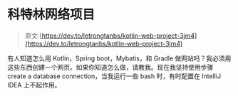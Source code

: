 # 科特林网络项目

> 原文:[https://dev.to/letrongtanbs/kotlin-web-project-3jm4](https://dev.to/letrongtanbs/kotlin-web-project-3jm4)

有人知道怎么用 Kotlin，Spring boot，Mybatis，和 Gradle 做网站吗？我必须用这些东西创建一个网页。如果你知道怎么做，请教我。现在我坚持使用步骤 create a database connection，当我运行一些 bash 时，有时配置在 IntelliJ IDEA 上不起作用。